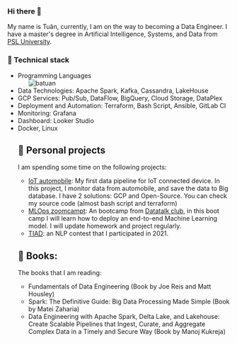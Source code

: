 ### Hi there 👋

My name is Tuân, currently, I am on the way to becoming a Data Engineer. I have a master's degree in Artificial Intelligence, Systems, and Data from [PSL University](https://www.lamsade.dauphine.fr/wp/iasd/en/). 

### 🚀 Technical stack
<td>
  <ul>
  <li>
    Programming Languages
    <ul>
      <img src="https://github-readme-stats.vercel.app/api/top-langs?username=batuan&show_icons=true&locale=en&layout=compact&hide_progress=true" alt="batuan" />
    </ul>
  </li>
  <li>Data Technologies: Apache Spark, Kafka, Cassandra, LakeHouse</li>
  <li>GCP Services: Pub/Sub, DataFlow, BigQuery, Cloud Storage, DataPlex</li>
  <li>Deployment and Automation: Terraform, Bash Script, Ansible, GitLab CI</li>
  <li>Monitoring: Grafana</li>
  <li>Dashboard: Looker Studio</li>
  <li>Docker, Linux</li>
</td>

## 💪 Personal projects

I am spending some time on the following projects:

- [IoT automobile](https://github.com/batuan/project_iot_automobile): My first data pipeline for IoT connected device. In this project, I monitor data from automobile, and save the data to Big database. I have 2 solutions: GCP and Open-Source. You can check my source code (almost bash script and terraform)
- [MLOps zoomcampt](https://github.com/batuan/mlops-zoomcamp): An bootcamp from [Datatalk club](https://datatalks.club/), in this boot camp I will learn how to deploy an end-to-end Machine Learning model. I will update homework and project regularly.
- [TIAD](https://github.com/batuan/TER_TIAD_2021): an NLP contest that I participated in 2021.

## 📖 Books:

The books that I am reading:
- Fundamentals of Data Engineering (Book by Joe Reis and Matt Housley)
- Spark: The Definitive Guide: Big Data Processing Made Simple (Book by Matei Zaharia)
- Data Engineering with Apache Spark, Delta Lake, and Lakehouse: Create Scalable Pipelines that Ingest, Curate, and Aggregate Complex Data in a Timely and Secure Way (Book by Manoj Kukreja)

<!--
**batuan/batuan** is a ✨ _special_ ✨ repository because its `README.md` (this file) appears on your GitHub profile.

Here are some ideas to get you started:

- 🔭 I’m currently working on ...
- 🌱 I’m currently learning ...
- 👯 I’m looking to collaborate on ...
- 🤔 I’m looking for help with ...
- 💬 Ask me about ...
- 📫 How to reach me: ...
- 😄 Pronouns: ...
- ⚡ Fun fact: ...
-->
